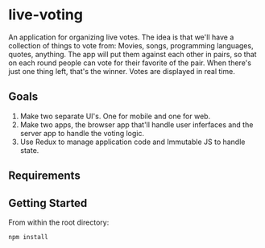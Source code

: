 # live-voting
An application for organizing live votes. The idea is that we'll have a collection of things to vote from: Movies, songs, programming languages, quotes, anything. The app will put them against each other in pairs, so that on each round people can vote for their favorite of the pair. When there's just one thing left, that's the winner. Votes are displayed in real time.

## Goals
1. Make two separate UI's. One for mobile and one for web.
2. Make two apps, the browser app that'll handle user inferfaces and the server app to handle the voting logic.
3. Use Redux to manage application code and Immutable JS to handle state. 


## Requirements

## Getting Started
From within the root directory:

```sh
npm install

```